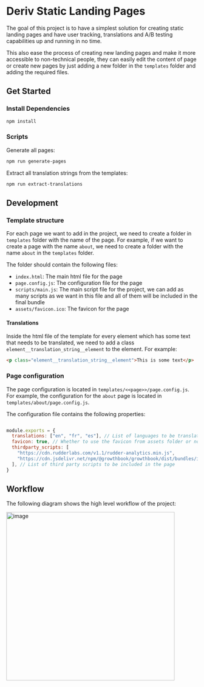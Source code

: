 # Deriv Static Landing Pages

The goal of this project is to have a simplest solution for creating static landing pages and have user tracking, translations and A/B testing capabilities up and running in no time.

This also ease the process of creating new landing pages and make it more accessible to non-technical people, they can easily edit the content of page or create new pages by just adding a new folder in the `templates` folder and adding the required files.

## Get Started

### Install Dependencies

```bash
npm install
```

### Scripts

Generate all pages:

```bash
npm run generate-pages
```

Extract all translation strings from the templates:

```bash
npm run extract-translations
```

## Development

### Template structure

For each page we want to add in the project, we need to create a folder in `templates` folder with the name of the page. For example, if we want to create a page with the name `about`, we need to create a folder with the name `about` in the `templates` folder.

The folder should contain the following files:

- `index.html`: The main html file for the page
- `page.config.js`: The configuration file for the page
- `scripts/main.js`: The main script file for the project, we can add as many scripts as we want in this file and all of them will be included in the final bundle
- `assets/favicon.ico`: The favicon for the page


#### Translations

Inside the html file of the template for every element which has some text that needs to be translated, we need to add a class `element__translation_string__element` to the element. For example:

```html
<p class="element__translation_string__element">This is some text</p>
```

### Page configuration

The page configuration is located in `templates/<<page>>/page.config.js`. For example, the configuration for the `about` page is located in `templates/about/page.config.js`.

The configuration file contains the following properties:

```js

module.exports = {
  translations: ["en", "fr", "es"], // List of languages to be translated
  favicon: true, // Whether to use the favicon from assets folder or not
  thirdparty_scripts: [
    "https://cdn.rudderlabs.com/v1.1/rudder-analytics.min.js",
    "https://cdn.jsdelivr.net/npm/@growthbook/growthbook/dist/bundles/index.js",
  ], // List of third party scripts to be included in the page
}

```

## Workflow

The following diagram shows the high level workflow of the project:

<img width="443" alt="image" src="https://github.com/amir-deriv/deriv-static-landing-pages/assets/129206554/65f90c8c-24ba-40d4-b72b-4ac0f981fdb1">
